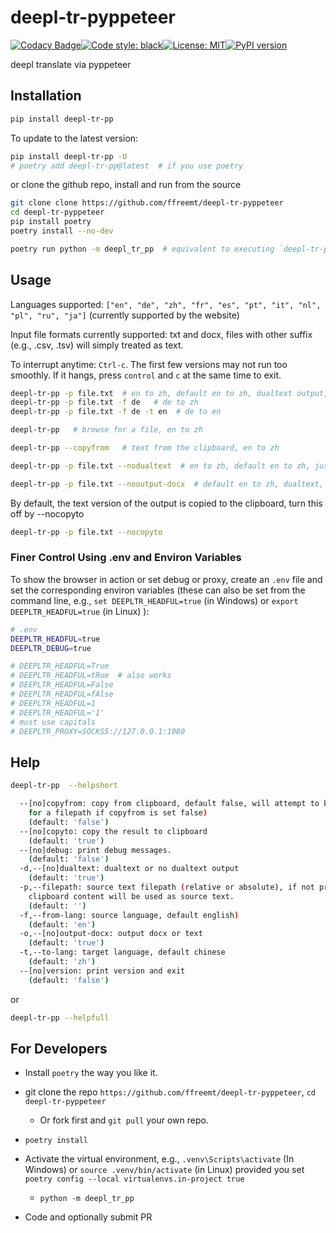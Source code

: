 # deepl-tr-pyppeteer
[![Codacy Badge](https://app.codacy.com/project/badge/Grade/ba7c2468eb574642892676deafb98ecc)](https://www.codacy.com/gh/ffreemt/deepl-tr-pyppeteer/dashboard?utm_source=github.com&amp;utm_medium=referral&amp;utm_content=ffreemt/deepl-tr-pyppeteer&amp;utm_campaign=Badge_Grade)[![Code style: black](https://img.shields.io/badge/code%20style-black-000000.svg)](https://github.com/psf/black)[![License: MIT](https://img.shields.io/badge/License-MIT-yellow.svg)](https://opensource.org/licenses/MIT)[![PyPI version](https://badge.fury.io/py/deepl-tr-pp.svg)](https://badge.fury.io/py/deepl-tr-pp)

deepl translate via pyppeteer

## Installation
```bash
pip install deepl-tr-pp
```
To update to the latest version:
```bash
pip install deepl-tr-pp -U
# poetry add deepl-tr-pp@latest  # if you use poetry
```
or clone the github repo, install and run from the source
```bash
git clone clone https://github.com/ffreemt/deepl-tr-pyppeteer
cd deepl-tr-pyppeteer
pip install poetry
poetry install --no-dev

poetry run python -m deepl_tr_pp  # equivalent to executing `deepl-tr-pp` below
```

## Usage
Languages supported: `["en", "de", "zh", "fr", "es", "pt", "it", "nl", "pl", "ru", "ja"]` (currently supported by the website)

Input file formats currently supported: txt and docx, files with other suffix (e.g., .csv, .tsv) will simply treated as text.

To interrupt anytime: `Ctrl-c`. The first few versions may not run too smoothly. If it hangs, press `control` and `c` at the same time to exit.

```bash
deepl-tr-pp -p file.txt  # en to zh, default en to zh, dualtext output, docx format
deepl-tr-pp -p file.txt -f de   # de to zh
deepl-tr-pp -p file.txt -f de -t en  # de to en

deepl-tr-pp   # browse for a file, en to zh

deepl-tr-pp --copyfrom   # text from the clipboard, en to zh

deepl-tr-pp -p file.txt --nodualtext  # en to zh, default en to zh, just translated text (no dualtext)

deepl-tr-pp -p file.txt --nooutput-docx  # default en to zh, dualtext, text format
```

By default, the text version of the output is copied to the clipboard, turn this off by --nocopyto
```bash
deepl-tr-pp -p file.txt --nocopyto
```

### Finer Control Using .env and Environ Variables
To show the browser in action or set debug or proxy, create an `.env` file and set the corresponding environ variables (these can also be set from the command line, e.g., `set DEEPLTR_HEADFUL=true` (in Windows) or `export DEEPLTR_HEADFUL=true` (in Linux) ):
```bash
# .env
DEEPLTR_HEADFUL=true
DEEPLTR_DEBUG=true

# DEEPLTR_HEADFUL=True
# DEEPLTR_HEADFUL=tRue  # also works
# DEEPLTR_HEADFUL=False
# DEEPLTR_HEADFUL=fAlse
# DEEPLTR_HEADFUL=1
# DEEPLTR_HEADFUL='1'
# must use capitals
# DEEPLTR_PROXY=SOCKS5://127.0.0.1:1080

```

## Help
```bash
deepl-tr-pp  --helpshort
```
```bash
  --[no]copyfrom: copy from clipboard, default false, will attempt to browser
    for a filepath if copyfrom is set false)
    (default: 'false')
  --[no]copyto: copy the result to clipboard
    (default: 'true')
  --[no]debug: print debug messages.
    (default: 'false')
  -d,--[no]dualtext: dualtext or no dualtext output
    (default: 'true')
  -p,--filepath: source text filepath (relative or absolute), if not provided,
    clipboard content will be used as source text.
    (default: '')
  -f,--from-lang: source language, default english)
    (default: 'en')
  -o,--[no]output-docx: output docx or text
    (default: 'true')
  -t,--to-lang: target language, default chinese
    (default: 'zh')
  --[no]version: print version and exit
    (default: 'false')
```
or

```bash
deepl-tr-pp --helpfull
```

## For Developers
  * Install `poetry` the way you like it.

  * git clone the repo `https://github.com/ffreemt/deepl-tr-pyppeteer`,
`cd deepl-tr-pyppeteer`
    * Or fork first and `git pull` your own repo.

  * `poetry install`

  * Activate the virtual environment, e.g., `.venv\Scripts\activate` (In Windows) or `source .venv/bin/activate` (in Linux) provided you set `poetry config --local virtualenvs.in-project true`
    * `python -m deepl_tr_pp`

  * Code and optionally submit PR
